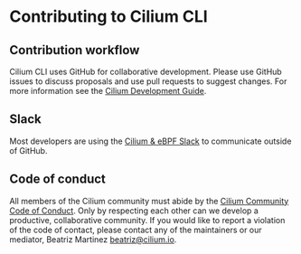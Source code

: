 # Contributing to Cilium CLI

## Contribution workflow

Cilium CLI uses GitHub for collaborative development. Please use GitHub issues
to discuss proposals and use pull requests to suggest changes. For more
information see the [Cilium Development
Guide](https://docs.cilium.io/en/latest/contributing/development/).

## Slack

Most developers are using the [Cilium & eBPF
Slack](https://docs.cilium.io/en/latest/community/community/#slack) to communicate
outside of GitHub.

## Code of conduct

All members of the Cilium community must abide by the [Cilium Community Code of
Conduct](https://github.com/cilium/cilium/blob/master/CODE_OF_CONDUCT.md). Only
by respecting each other can we develop a productive, collaborative community.
If you would like to report a violation of the code of contact, please contact
any of the maintainers or our mediator, Beatriz Martinez <beatriz@cilium.io>.
